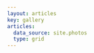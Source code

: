```yaml
---
layout: articles
key: gallery
articles:
  data_source: site.photos
  type: grid
---
```


<div class="article__content" markdown="1">